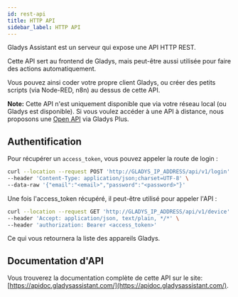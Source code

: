 ```yaml
---
id: rest-api
title: HTTP API
sidebar_label: HTTP API
---
```


Gladys Assistant est un serveur qui expose une API HTTP REST.

Cette API sert au frontend de Gladys, mais peut-être aussi utilisée pour faire des actions automatiquement.

Vous pouvez ainsi coder votre propre client Gladys, ou créer des petits scripts (via Node-RED, n8n) au dessus de cette API.

**Note:** Cette API n'est uniquement disponible que via votre réseau local (ou Gladys est disponible). Si vous voulez accéder à une API à distance, nous proposons une [Open API](/fr/docs/plus/open-api/) via Gladys Plus.

## Authentification

Pour récupérer un `access_token`, vous pouvez appeler la route de login :

```bash
curl --location --request POST 'http://GLADYS_IP_ADDRESS/api/v1/login' \
--header 'Content-Type: application/json;charset=UTF-8' \
--data-raw '{"email":"<email>","password":"<password>"}'
```

Une fois l'access_token récupéré, il peut-être utilisé pour appeler l'API :

```bash
curl --location --request GET 'http://GLADYS_IP_ADDRESS/api/v1/device' \
--header 'Accept: application/json, text/plain, */*' \
--header 'authorization: Bearer <access_token>'
```

Ce qui vous retournera la liste des appareils Gladys.

## Documentation d'API

Vous trouverez la documentation complète de cette API sur le site: [https://apidoc.gladysassistant.com/](https://apidoc.gladysassistant.com/).
